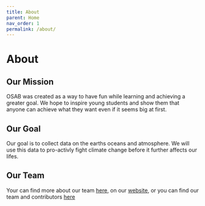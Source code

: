 ```yaml
---
title: About
parent: Home
nav_order: 1
permalink: /about/
---
```


# About

## Our Mission
OSAB was created as a way to have fun while learning and achieving a greater goal. We hope to inspire young students and show them that anyone can achieve what they want even if it seems big at first.

## Our Goal
Our goal is to collect data on the earths oceans and atmosphere. We will use this data to pro-activly fight climate change before it further affects our lifes.

## Our Team
Your can find more about our team [here](https://docs.osab.xyz/team), on our [website](https://osab.xyz/), or you can find our team and contributors [here](https://github.com/Open-Source-Autonomous-Boat/OSAB/blob/main/CONTRIBUTORS.md)

